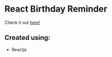 # React Birthday Reminder

Check it out [here!](https://ianbrdeguzman.github.io/react-birthday-reminder/)

## Created using:

-   Reactjs
